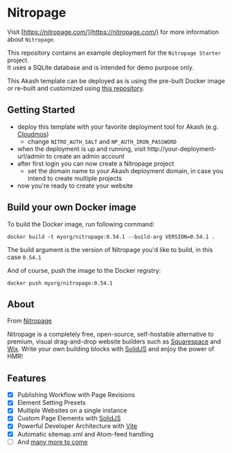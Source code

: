 # Nitropage

Visit [https://nitropage.com/](https://nitropage.com/) for more information about `Nitropage`.  
  
This repository contains an example deployment for the `Nitropage Starter` project.  
It uses a SQLite database and is intended for demo purpose only.  
  
This Akash template can be deployed as is using the pre-built Docker image or re-built and customized using [this repository](https://github.com/0x1d/nitropage-akash).

## Getting Started

- deploy this template with your favorite deployment tool for Akash (e.g. [Cloudmos](https://deploy.cloudmos.io/))
    - change `NITRO_AUTH_SALT` and `NP_AUTH_IRON_PASSWORD`
- when the deployment is up and running, visit http://your-deployment-url/admin to create an admin account
- after first login you can now create a Nitropage project
    - set the domain name to your Akash deployment domain, in case you intend to create multiple projects
- now you're ready to create your website

## Build your own Docker image

To build the Docker image, run following command:

```
docker build -t myorg/nitropage:0.54.1 --build-arg VERSION=0.54.1 .
```

The build argument is the version of Nitropage you'd like to build, in this case `0.54.1`

And of course, push the image to the Docker registry:

```
docker push myorg/nitropage:0.54.1
```

## About

From [Nitropage](https://codeberg.org/nitropage/nitropage)

Nitropage is a completely free, open-source, self-hostable alternative to premium, visual drag-and-drop website builders such as [Squarespace](https://www.squarespace.com/) and [Wix](https://www.wix.com/). Write your own building blocks with [SolidJS](https://www.solidjs.com/) and enjoy the power of HMR!

## Features

- [x] Publishing Workflow with Page Revisions
- [x] Element Setting Presets
- [x] Multiple Websites on a single instance
- [x] Custom Page Elements with [SolidJS](https://www.solidjs.com/)
- [x] Powerful Developer Architecture with [Vite](https://vitejs.dev/)
- [x] Automatic sitemap.xml and Atom-feed handling 
- [ ] And [many more to come](https://nitropage.com/#roadmap)
